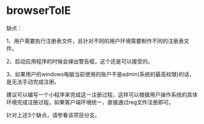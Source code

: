# browserToIE
缺点：

1、用户需要执行注册表文件，且针对不同的用户环境需要制作不同的注册表文件。

2、启动应用程序的时候会弹出警告框，这个还是可以接受的。

3、如果用户的windows电脑当前使用的账户不是admin(系统的最高权限)的话，是无法手动完成注册。

建议可以编写一个小程序来完成这一注册过程，这样可以根据用户操作系统的具体环境完成注册过程。如果客户端环境统一，直接通过reg文件注册即可。

针对上述3个缺点，请参看该项目分支。